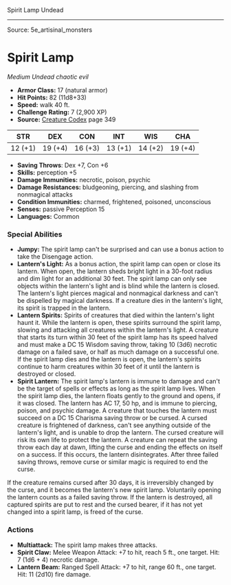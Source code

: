 <MonsterName/>Spirit Lamp</MonsterName>
<CreatureType/>Undead</CreatureType>



---

Source: 5e_artisinal_monsters

# Spirit Lamp

*Medium* *Undead* *chaotic evil*

- **Armor Class:** 17 (natural armor)
- **Hit Points:** 82 (11d8+33)
- **Speed:** walk 40 ft.
- **Challenge Rating:** 7 (2,900 XP)
- **Source:** [Creature Codex](https://koboldpress.com/kpstore/product/creature-codex-for-5th-edition-dnd) page 349

| STR | DEX | CON | INT | WIS | CHA |
| --- | --- | --- | --- | --- | --- |
| 12 (+1) | 19 (+4) | 16 (+3) | 13 (+1) | 14 (+2) | 19 (+4) |

- **Saving Throws**: Dex +7, Con +6
- **Skills:** perception +5
- **Damage Immunities:** necrotic, poison, psychic
- **Damage Resistances:** bludgeoning, piercing, and slashing from nonmagical attacks
- **Condition Immunities:** charmed, frightened, poisoned, unconscious
- **Senses:** passive Perception 15
- **Languages:** Common

### Special Abilities

- **Jumpy:** The spirit lamp can't be surprised and can use a bonus action to take the Disengage action.
- **Lantern's Light:** As a bonus action, the spirit lamp can open or close its lantern. When open, the lantern sheds bright light in a 30-foot radius and dim light for an additional 30 feet. The spirit lamp can only see objects within the lantern's light and is blind while the lantern is closed. The lantern's light pierces magical and nonmagical darkness and can't be dispelled by magical darkness. If a creature dies in the lantern's light, its spirit is trapped in the lantern.
- **Lantern Spirits:** Spirits of creatures that died within the lantern's light haunt it. While the lantern is open, these spirits surround the spirit lamp, slowing and attacking all creatures within the lantern's light. A creature that starts its turn within 30 feet of the spirit lamp has its speed halved and must make a DC 15 Wisdom saving throw, taking 10 (3d6) necrotic damage on a failed save, or half as much damage on a successful one. If the spirit lamp dies and the lantern is open, the lantern's spirits continue to harm creatures within 30 feet of it until the lantern is destroyed or closed.
- **Spirit Lantern:** The spirit lamp's lantern is immune to damage and can't be the target of spells or effects as long as the spirit lamp lives. When the spirit lamp dies, the lantern floats gently to the ground and opens, if it was closed. The lantern has AC 17, 50 hp, and is immune to piercing, poison, and psychic damage. A creature that touches the lantern must succeed on a DC 15 Charisma saving throw or be cursed. A cursed creature is frightened of darkness, can't see anything outside of the lantern's light, and is unable to drop the lantern. The cursed creature will risk its own life to protect the lantern. A creature can repeat the saving throw each day at dawn, lifting the curse and ending the effects on itself on a success. If this occurs, the lantern disintegrates. After three failed saving throws, remove curse or similar magic is required to end the curse. 

If the creature remains cursed after 30 days, it is irreversibly changed by the curse, and it becomes the lantern's new spirit lamp. Voluntarily opening the lantern counts as a failed saving throw. If the lantern is destroyed, all captured spirits are put to rest and the cursed bearer, if it has not yet changed into a spirit lamp, is freed of the curse.

### Actions

- **Multiattack:** The spirit lamp makes three attacks.
- **Spirit Claw:** Melee Weapon Attack: +7 to hit, reach 5 ft., one target. Hit: 7 (1d6 + 4) necrotic damage.
- **Lantern Beam:** Ranged Spell Attack: +7 to hit, range 60 ft., one target. Hit: 11 (2d10) fire damage.




